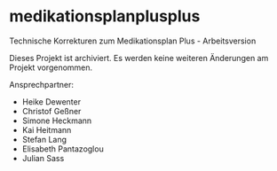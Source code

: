 # medikationsplanplusplus
Technische Korrekturen zum Medikationsplan Plus - Arbeitsversion

Dieses Projekt ist archiviert. Es werden keine weiteren Änderungen am Projekt vorgenommen.

Ansprechpartner:
* Heike Dewenter
* Christof Geßner
* Simone Heckmann
* Kai Heitmann
* Stefan Lang
* Elisabeth Pantazoglou
* Julian Sass
